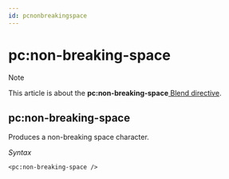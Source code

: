 ```yaml
---
id: pcnonbreakingspace
---
```


# pc:non-breaking-space



> [!NOTE]
> This article is about the **pc:non-breaking-space**[ Blend directive](/docs/Repositories/Blend_directives).

## **pc:non-breaking-space**

Produces a non-breaking space character.

*Syntax*

```
<pc:non-breaking-space />
```

 